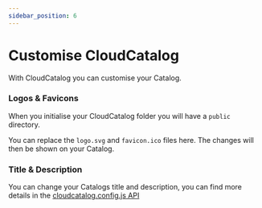 ```yaml
---
sidebar_position: 6
---
```


# Customise CloudCatalog

With CloudCatalog you can customise your Catalog.

### Logos & Favicons

When you initialise your CloudCatalog folder you will have a `public` directory.

You can replace the `logo.svg` and `favicon.ico` files here. The changes will then be shown on your Catalog.

### Title & Description

You can change your Catalogs title and description, you can find more details in the [cloudcatalog.config.js API](/docs/api/cloudcatalog.config.js)
